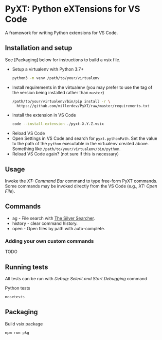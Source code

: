 # PyXT: Python eXTensions for VS Code

A framework for writing Python extensions for VS Code.

## Installation and setup

See [Packaging] below for instructions to build a vsix file.

- Setup a virtualenv with Python 3.7+
  ```sh
  python3 -m venv /path/to/your/virtualenv
  ```
- Install requirements in the virtualenv (you may prefer to use the tag of the
  version being installed rather than `master`)
  ```sh
  /path/to/your/virtualenv/bin/pip install -r \
    https://github.com/millerdev/PyXT/raw/master/requirements.txt
  ```
- Install the extension in VS Code
  ```sh
  code --install-extension ./pyxt-X.Y.Z.vsix
  ```
- Reload VS Code
- Open Settings in VS Code and search for `pyxt.pythonPath`. Set the value to
  the path of the `python` executable in the virtualenv created above. Something
  like `/path/to/your/virtualenv/bin/python`.
- Reload VS Code again? (not sure if this is necessary)

## Usage

Invoke the _XT: Command Bar_ command to type free-form PyXT commands. Some
commands may be invoked directly from the VS Code  (e.g., _XT: Open File_).

## Commands

- ag - File search with [The Silver Searcher](https://github.com/ggreer/the_silver_searcher).
- history - clear command history.
- open - Open files by path with auto-complete.

### Adding your own custom commands

TODO

## Running tests

All tests can be run with *Debug: Select and Start Debugging* command

Python tests
```sh
nosetests
```

## Packaging

Build vsix package

```sh
npm run pkg
```
